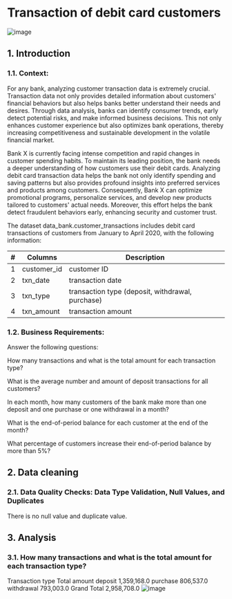 # Transaction of debit card customers

![image](https://github.com/linhnguyen2601/SQL-Projects/assets/166676829/70e2bf1c-2727-446d-9100-e747349cbffc)

## 1. Introduction

### 1.1. Context:
For any bank, analyzing customer transaction data is extremely crucial. Transaction data not only provides detailed information about customers' financial behaviors but also helps banks better understand their needs and desires. Through data analysis, banks can identify consumer trends, early detect potential risks, and make informed business decisions. This not only enhances customer experience but also optimizes bank operations, thereby increasing competitiveness and sustainable development in the volatile financial market.

Bank X is currently facing intense competition and rapid changes in customer spending habits. To maintain its leading position, the bank needs a deeper understanding of how customers use their debit cards. Analyzing debit card transaction data helps the bank not only identify spending and saving patterns but also provides profound insights into preferred services and products among customers. Consequently, Bank X can optimize promotional programs, personalize services, and develop new products tailored to customers' actual needs. Moreover, this effort helps the bank detect fraudulent behaviors early, enhancing security and customer trust.

The dataset data_bank.customer_transactions includes debit card transactions of customers from January to April 2020, with the following information:

| # | Columns |  Description |
| --- | --- | --- |   
| 1 | customer_id | customer ID |
| 2 | txn_date | transaction date |
| 3 | txn_type | transaction type (deposit, withdrawal, purchase) |
| 4 | txn_amount | transaction amount |

### 1.2. Business Requirements:

Answer the following questions:

How many transactions and what is the total amount for each transaction type?

What is the average number and amount of deposit transactions for all customers?

In each month, how many customers of the bank make more than one deposit and one purchase or one withdrawal in a month?

What is the end-of-period balance for each customer at the end of the month?

What percentage of customers increase their end-of-period balance by more than 5%?

## 2. Data cleaning

### 2.1. Data Quality Checks: Data Type Validation, Null Values, and Duplicates

There is no null value and duplicate value.

## 3. Analysis

### 3.1. How many transactions and what is the total amount for each transaction type?

Transaction type	Total amount
deposit	 1,359,168.0 
purchase	 806,537.0 
withdrawal	 793,003.0 
Grand Total	 2,958,708.0 
![image](https://github.com/linhnguyen2601/SQL-Projects/assets/166676829/21f22b9f-e4bc-4e4a-964e-a113883aeb14)
